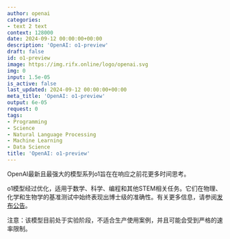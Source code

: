 ```yaml
---
author: openai
categories:
- text 2 text
context: 128000
date: 2024-09-12 00:00:00+00:00
description: 'OpenAI: o1-preview'
draft: false
id: o1-preview
image: https://img.rifx.online/logo/openai.svg
img: 0
input: 1.5e-05
is_active: false
last_updated: 2024-09-12 00:00:00+00:00
meta_title: 'OpenAI: o1-preview'
output: 6e-05
request: 0
tags:
- Programming
- Science
- Natural Language Processing
- Machine Learning
- Data Science
title: 'OpenAI: o1-preview'
---
```




OpenAI最新且最强大的模型系列o1旨在在响应之前花更多时间思考。

o1模型经过优化，适用于数学、科学、编程和其他STEM相关任务。它们在物理、化学和生物学的基准测试中始终表现出博士级的准确性。有关更多信息，请参阅[发布公告](https://openai.com/o1)。

注意：该模型目前处于实验阶段，不适合生产使用案例，并且可能会受到严格的速率限制。


